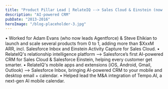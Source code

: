 ```yaml
---
title: "Product Pillar Lead | RelateIQ --> Sales Cloud & Einstein (now Agentforce)"
description: "AI-powered CRM"
pubDate: "2013-2016"
heroImage: "/blog-placeholder-3.jpg"
---
```


• Worked for Adam Evans (who now leads Agentforce) & Steve Ehikian to launch and scale several products from 0 to 1, adding more than $XxxM ARR, incl. Salesforce Inbox and Einstein Activity Capture for Sales Cloud.
• RelateIQ's relationship intelligence platform --> Salesforce’s first AI-powered CRM for Sales Cloud & Salesforce Einstein, helping every customer get smarter.
• RelateIQ's mobile apps and extensions (iOS, Android, Gmail, Outlook) --> Salesforce Inbox, bringing AI-powered CRM to your mobile and desktop email + calendar. 
• Helped lead the M&A integration of Tempo.AI, a next-gen AI mobile calendar.
